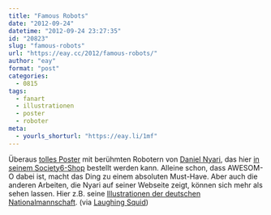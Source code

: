 ```yaml
---
title: "Famous Robots"
date: "2012-09-24"
datetime: "2012-09-24 23:27:35"
id: "20823"
slug: "famous-robots"
url: "https://eay.cc/2012/famous-robots/"
author: "eay"
format: "post"
categories:
  - 0815
tags:
  - fanart
  - illustrationen
  - poster
  - roboter
meta:
  - yourls_shorturl: "https://eay.li/1mf"
---
```


Überaus [tolles Poster](http://iamdany.com/Famous-Robots) mit berühmten Robotern von [Daniel Nyari](http://iamdany.com/), das hier [in seinem Society6-Shop](http://society6.com/DanielNyari/Famous-Robots_Print) bestellt werden kann. Alleine schon, dass AWESOM-O dabei ist, macht das Ding zu einem absoluten Must-Have. Aber auch die anderen Arbeiten, die Nyari auf seiner Webseite zeigt, können sich mehr als sehen lassen. Hier z.B. seine [Illustrationen der deutschen Nationalmannschaft](http://iamdany.com/EM-MMXII). (via [Laughing Squid](http://laughingsquid.com/illustrated-collection-of-famous-movie-tv-comic-video-game-robots/))
